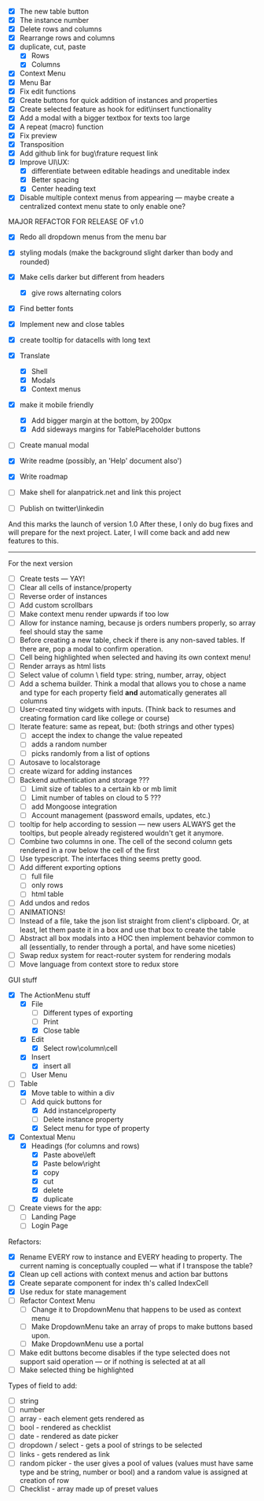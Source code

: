 - [x] The new table button
- [x] The instance number
- [x] Delete rows and columns
- [x] Rearrange rows and columns
- [x] duplicate, cut, paste
  - [x] Rows
  - [x] Columns
- [x] Context Menu
- [x] Menu Bar
- [x] Fix edit functions
- [x] Create buttons for quick addition of instances and properties
- [x] Create selected feature as hook for edit\insert functionality
- [x] Add a modal with a bigger textbox for texts too large
- [x] A repeat (macro) function
- [x] Fix preview
- [x] Transposition
- [x] Add github link for bug\frature request link
- [x] Improve UI\UX:
  - [x] differentiate between editable headings and uneditable index
  - [x] Better spacing
  - [x] Center heading text
- [x] Disable multiple context menus from appearing — maybe create a centralized context menu state to only enable one?

MAJOR REFACTOR FOR RELEASE OF v1.0

- [x] Redo all dropdown menus from the menu bar
- [x] styling modals (make the background slight darker than body and rounded)
- [x] Make cells darker but different from headers
  - [x] give rows alternating colors
- [x] Find better fonts
- [x] Implement new and close tables
- [x] create tooltip for datacells with long text
- [x] Translate
  - [x] Shell
  - [x] Modals
  - [x] Context menus
- [x] make it mobile friendly
  - [x] Add bigger margin at the bottom, by 200px
  - [x] Add sideways margins for TablePlaceholder buttons
- [ ] Create manual modal

- [x] Write readme (possibly, an 'Help' document also')
- [x] Write roadmap
- [ ] Make shell for alanpatrick.net and link this project
- [ ] Publish on twitter\linkedin

And this marks the launch of version 1.0
After these, I only do bug fixes and will prepare for the next project.
Later, I will come back and add new features to this.

---

For the next version

- [ ] Create tests — YAY!
- [ ] Clear all cells of instance/property
- [ ] Reverse order of instances
- [ ] Add custom scrollbars
- [ ] Make context menu render upwards if too low
- [ ] Allow for instance naming, because js orders numbers properly, so array feel should stay the same
- [ ] Before creating a new table, check if there is any non-saved tables. If there are, pop a modal to confirm operation.
- [ ] Cell being highlighted when selected and having its own context menu!
- [ ] Render arrays as html lists
- [ ] Select value of column \ field type: string, number, array, object
- [ ] Add a schema builder. Think a modal that allows you to chose a name and type for each property field **and** automatically generates all columns
- [ ] User-created tiny widgets with inputs. (Think back to resumes and creating formation card like college or course)
- [ ] Iterate feature: same as repeat, but: (both strings and other types)
  - [ ] accept the index to change the value repeated
  - [ ] adds a random number
  - [ ] picks randomly from a list of options
- [ ] Autosave to localstorage
- [ ] create wizard for adding instances
- [ ] Backend authentication and storage ???
  - [ ] Limit size of tables to a certain kb or mb limit
  - [ ] Limit number of tables on cloud to 5 ???
  - [ ] add Mongoose integration
  - [ ] Account management (password emails, updates, etc.)
- [ ] tooltip for help according to session — new users ALWAYS get the tooltips, but people already registered wouldn't get it anymore.
- [ ] Combine two columns in one. The cell of the second column gets rendered in a row below the cell of the first
- [ ] Use typescript. The interfaces thing seems pretty good.
- [ ] Add different exporting options
  - [ ] full file
  - [ ] only rows
  - [ ] html table
- [ ] Add undos and redos
- [ ] ANIMATIONS!
- [ ] Instead of a file, take the json list straight from client's clipboard. Or, at least, let them paste it in a box and use that box to create the table
- [ ] Abstract all box modals into a HOC then implement behavior common to all (essentially, to render through a portal, and have some niceties)
- [ ] Swap redux system for react-router system for rendering modals
- [ ] Move language from context store to redux store

GUI stuff

- [x] The ActionMenu stuff
  - [x] File
    - [ ] Different types of exporting
    - [ ] Print
    - [x] Close table
  - [x] Edit
    - [x] Select row\column\cell
  - [x] Insert
    - [x] insert all
  - [ ] User Menu
- [ ] Table
  - [x] Move table to within a div
  - [ ] Add quick buttons for
    - [x] Add instance\property
    - [ ] Delete instance property
    - [x] Select menu for type of property
- [x] Contextual Menu
  - [x] Headings (for columns and rows)
    - [x] Paste above\left
    - [x] Paste below\right
    - [x] copy
    - [x] cut
    - [x] delete
    - [x] duplicate
- [ ] Create views for the app:
  - [ ] Landing Page
  - [ ] Login Page

Refactors:

- [x] Rename EVERY row to instance and EVERY heading to property. The current naming is conceptually coupled — what if I transpose the table?
- [x] Clean up cell actions with context menus and action bar buttons
- [x] Create separate component for index th's called IndexCell
- [x] Use redux for state management
- [ ] Refactor Context Menu
  - [ ] Change it to DropdownMenu that happens to be used as context menu
  - [ ] Make DropdownMenu take an array of props to make buttons based upon.
  - [ ] Make DropdownMenu use a portal
- [ ] Make edit buttons become disables if the type selected does not support said operation — or if nothing is selected at at all
- [ ] Make selected thing be highlighted

Types of field to add:

- [ ] string
- [ ] number
- [ ] array - each element gets rendered as <li>
- [ ] bool - rendered as checklist
- [ ] date - rendered as date picker
- [ ] dropdown / select - gets a pool of strings to be selected
- [ ] links - gets rendered as link
- [ ] random picker - the user gives a pool of values (values must have same type and be string, number or bool) and a random value is assigned at creation of row
- [ ] Checklist - array made up of preset values
